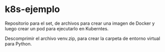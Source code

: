 # k8s-ejemplo
Repositorio para el set, de archivos para crear una imagen de Docker y luego crear un pod para ejecutarlo en Kuberntes.

Descomprimir el archivo venv.zip, para crear la carpeta de entorno virtual para Python.
